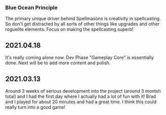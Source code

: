 ### Blue Ocean Principle
The primary unique driver behind Spellmasons is creativity in spellcasting.  So don't get distracted by all sorts of other things like upgrades and other roguelite elements.  Focus on making the spellcasting superb!

## 2021.04.18

It's really coming alone now. Dev Phase "Gameplay Core" is essentially done. Next will be to add more content and polish.

## 2021.03.13

Around 3 weeks of serious development into the project (around 3 montsh total) and I had the first day where I actually had a lot of fun with it!
Brad and I played for about 20 minutes and had a great time. I think this could really turn into a good game!
